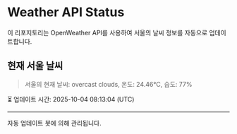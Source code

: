 
# Weather API Status

이 리포지토리는 OpenWeather API를 사용하여 서울의 날씨 정보를 자동으로 업데이트합니다.

## 현재 서울 날씨
> 서울의 현재 날씨: overcast clouds, 온도: 24.46°C, 습도: 77%

⏳ 업데이트 시간: 2025-10-04 08:13:04 (UTC)

---
자동 업데이트 봇에 의해 관리됩니다.
